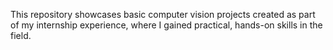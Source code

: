 This repository showcases basic computer vision projects created as part of my internship experience, where I gained practical, hands-on skills in the field.
